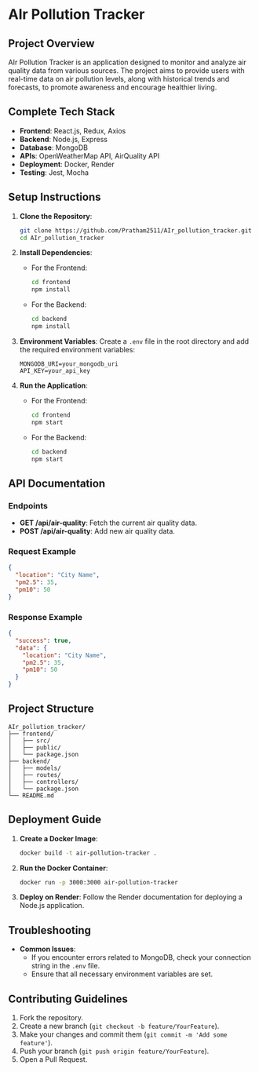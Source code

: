 # AIr Pollution Tracker

## Project Overview
AIr Pollution Tracker is an application designed to monitor and analyze air quality data from various sources. The project aims to provide users with real-time data on air pollution levels, along with historical trends and forecasts, to promote awareness and encourage healthier living.

## Complete Tech Stack
- **Frontend**: React.js, Redux, Axios
- **Backend**: Node.js, Express
- **Database**: MongoDB
- **APIs**: OpenWeatherMap API, AirQuality API
- **Deployment**: Docker, Render
- **Testing**: Jest, Mocha

## Setup Instructions
1. **Clone the Repository**:
   ```bash
   git clone https://github.com/Pratham2511/AIr_pollution_tracker.git
   cd AIr_pollution_tracker
   ```

2. **Install Dependencies**:
   - For the Frontend:
     ```bash
     cd frontend
     npm install
     ```

   - For the Backend:
     ```bash
     cd backend
     npm install
     ```

3. **Environment Variables**:
   Create a `.env` file in the root directory and add the required environment variables:
   ```
   MONGODB_URI=your_mongodb_uri
   API_KEY=your_api_key
   ```

4. **Run the Application**:
   - For the Frontend:
     ```bash
     cd frontend
     npm start
     ```

   - For the Backend:
     ```bash
     cd backend
     npm start
     ```

## API Documentation
### Endpoints
- **GET /api/air-quality**: Fetch the current air quality data.
- **POST /api/air-quality**: Add new air quality data.

### Request Example
```json
{
  "location": "City Name",
  "pm2.5": 35,
  "pm10": 50
}
```

### Response Example
```json
{
  "success": true,
  "data": {
    "location": "City Name",
    "pm2.5": 35,
    "pm10": 50
  }
}
```

## Project Structure
```
AIr_pollution_tracker/
├── frontend/
│   ├── src/
│   ├── public/
│   └── package.json
├── backend/
│   ├── models/
│   ├── routes/
│   ├── controllers/
│   └── package.json
└── README.md
```

## Deployment Guide
1. **Create a Docker Image**:
   ```bash
   docker build -t air-pollution-tracker .
   ```

2. **Run the Docker Container**:
   ```bash
   docker run -p 3000:3000 air-pollution-tracker
   ```

3. **Deploy on Render**:
   Follow the Render documentation for deploying a Node.js application.

## Troubleshooting
- **Common Issues**:
  - If you encounter errors related to MongoDB, check your connection string in the `.env` file.
  - Ensure that all necessary environment variables are set.

## Contributing Guidelines
1. Fork the repository.
2. Create a new branch (`git checkout -b feature/YourFeature`).
3. Make your changes and commit them (`git commit -m 'Add some feature'`).
4. Push your branch (`git push origin feature/YourFeature`).
5. Open a Pull Request.
